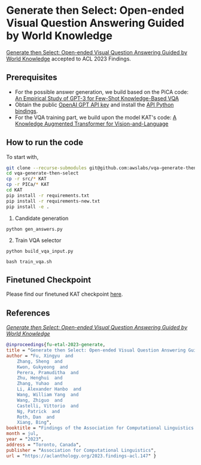 # Generate then Select: Open-ended Visual Question Answering Guided by World Knowledge

[Generate then Select: Open-ended Visual Question Answering Guided by
World Knowledge](https://arxiv.org/pdf/2305.18842.pdf) accepted to ACL 2023 Findings.

## Prerequisites

* For the possible answer generation, we build based on the PiCA code: [An Empirical Study of GPT-3 for Few-Shot Knowledge-Based VQA](https://arxiv.org/pdf/2109.05014.pdf)
* Obtain the public [OpenAI GPT API key](https://openai.com/api/) and install the [API Python bindings](https://beta.openai.com/docs/api-reference/introduction).
* For the VQA training part, we build upon the model KAT's code: [A Knowledge Augmented Transformer for Vision-and-Language](https://github.com/guilk/KAT)

## How to run the code

To start with,
```bash
git clone --recurse-submodules git@github.com:awslabs/vqa-generate-then-select.git
cd vqa-generate-then-select
cp -r src/* KAT
cp -r PICa/* KAT
cd KAT
pip install -r requirements.txt
pip install -r requirements-new.txt
pip install -e .
```

1. Candidate generation

```
python gen_answers.py
```

2. Train VQA selector

```
python build_vqa_input.py

bash train_vqa.sh
```

## Finetuned Checkpoint

Please find our finetuned KAT checkpoint [here](https://drive.google.com/drive/folders/118OgjY9PjX3fyOc6ci0c25Yh_n5JtEqF?usp=sharing).


## References

[*Generate then Select: Open-ended Visual Question Answering Guided by World Knowledge*](https://aclanthology.org/2023.findings-acl.147.pdf)


```bibtex
@inproceedings{fu-etal-2023-generate,
title = "Generate then Select: Open-ended Visual Question Answering Guided by World Knowledge",
author = "Fu, Xingyu  and
    Zhang, Sheng  and
    Kwon, Gukyeong  and
    Perera, Pramuditha  and
    Zhu, Henghui  and
    Zhang, Yuhao  and
    Li, Alexander Hanbo  and
    Wang, William Yang  and
    Wang, Zhiguo  and
    Castelli, Vittorio  and
    Ng, Patrick  and
    Roth, Dan  and
    Xiang, Bing",
booktitle = "Findings of the Association for Computational Linguistics: ACL 2023",
month = jul,
year = "2023",
address = "Toronto, Canada",
publisher = "Association for Computational Linguistics",
url = "https://aclanthology.org/2023.findings-acl.147" }
```
